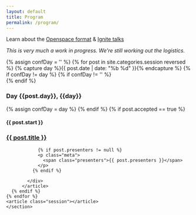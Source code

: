 ```yaml
---
layout: default
title: Program
permalink: /program/
---
```

Learn about the [Openspace format](/general/open-space-format) & [Ignite talks](/general/ignite-talks-format)

*This is very much a work in progress. We're still working out the logistics.*

<div id="schedule">
    <section class="day">
    {% assign confDay = '' %}
    {% for post in site.categories.session reversed %}
      {% capture day %}{{ post.date | date: "%b %d" }}{% endcapture %}
      {% if confDay != day %}
        {% if confDay != '' %}
        <article class="session"></article>
      </section>
      <section class="day">
        {% endif %}
        <article>
          <h3 class="day-title">Day {{post.day}}, {{day}}</h3>
        </article>
        {% assign confDay = day %}
      {% endif %}
      {% if post.accepted == true %}
          <article class="session">
        		<h4 class="session-time">{{ post.start }}</h4>              
            <div class="session-info">
            	<h3><a href="{{ post.permalink }}">{{ post.title }}</a></h3>

            	{% if post.presenters != null %}
                <p class="meta">
              	  <span class="presenters">{{ post.presenters }}</span>
              	</p>
              {% endif %}

            </div>
          </article>
      {% endif %}
    {% endfor %}
    <article class="session"></article>
  	</section>  
</div>


